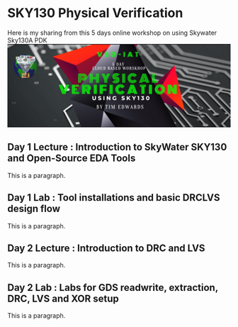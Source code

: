 # SKY130 Physical Verification

 <!DOCTYPE html>
<html>
<head>
Here is my sharing from this 5 days online workshop on using Skywater Sky130A PDK
 <img src="https://github.com/hazwanh7/SKY130-Physical-Verification/blob/main/Workshop-Flyer.jpeg?raw=true" alt="Sky130 workshop" style="width:700px;"> 
</head>
<body>

<h2>Day 1 Lecture : Introduction to SkyWater SKY130 and Open-Source EDA Tools</h2>
<p>This is a paragraph.</p>
 
<h2>Day 1 Lab : Tool installations and basic DRCLVS design flow</h2>
<p>This is a paragraph.</p>
 
<h2>Day 2 Lecture : Introduction to DRC and LVS</h2>
<p>This is a paragraph.</p>
 
<h2>Day 2 Lab : Labs for GDS readwrite, extraction, DRC, LVS and XOR setup</h2>
<p>This is a paragraph.</p>

</body>
</html> 
